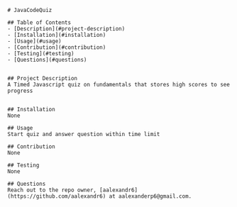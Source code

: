 
    # JavaCodeQuiz
  
    ## Table of Contents
    - [Description](#project-description)
    - [Installation](#installation)
    - [Usage](#usage)
    - [Contribution](#contribution)
    - [Testing](#testing)
    - [Questions](#questions)
  
  
    ## Project Description
    A Timed Javascript quiz on fundamentals that stores high scores to see progress
     
  
    ## Installation 
    None
  
    ## Usage 
    Start quiz and answer question within time limit
  
    ## Contribution
    None
  
    ## Testing
    None
  
    ## Questions
    Reach out to the repo owner, [aalexandr6](https://github.com/aalexandr6) at aalexanderp6@gmail.com.
    